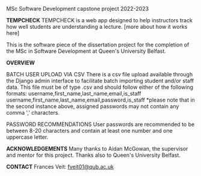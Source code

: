 MSc Software Development capstone project 2022-2023

**TEMPCHECK**
TEMPCHECK is a web app designed to help instructors track how well students are understanding a lecture. [more about how it works here]

This is the software piece of the dissertation project for the completion of the MSc in Software Development at Queen's University Belfast. 

**OVERVIEW**


BATCH USER UPLOAD VIA CSV
There is a csv file upload available through the Django admin interface to facilitate batch importing student and/or staff data. This file must be of type .csv and should follow either of the following formats:
username,first_name,last_name,email,is_staff
username,first_name,last_name,email,password,is_staff
*please note that in the second instance above, assigned passwords may not contain any comma ',' characters. 

PASSWORD RECOMMENDATIONS
User passwords are recommended to be between 8-20 characters and contain at least one number and one uppercase letter.

**ACKNOWLEDGEMENTS**
Many thanks to Aidan McGowan, the supervisor and mentor for this project. Thanks also to Queen's University Belfast.

**CONTACT**
Frances Veit: fveit01@qub.ac.uk
